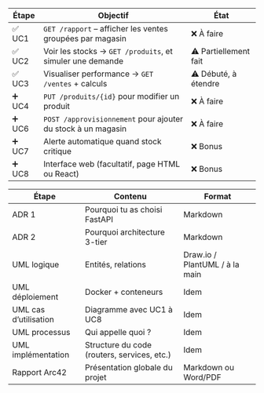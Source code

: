 | Étape | Objectif                                                     | État                  |
| ----- | ------------------------------------------------------------ | --------------------- |
| ✅ UC1 | `GET /rapport` – afficher les ventes groupées par magasin    | ❌ À faire             |
| ✅ UC2 | Voir les stocks → `GET /produits`, et simuler une demande    | ⚠️ Partiellement fait |
| ✅ UC3 | Visualiser performance → `GET /ventes` + calculs             | ⚠️ Débuté, à étendre  |
| ➕ UC4 | `PUT /produits/{id}` pour modifier un produit                | ❌ À faire             |
| ➕ UC6 | `POST /approvisionnement` pour ajouter du stock à un magasin | ❌ À faire             |
| ➕ UC7 | Alerte automatique quand stock critique                      | ❌ Bonus               |
| ➕ UC8 | Interface web (facultatif, page HTML ou React)               | ❌ Bonus               |


| Étape                 | Contenu                                     | Format                          |
| --------------------- | ------------------------------------------- | ------------------------------- |
| ADR 1                 | Pourquoi tu as choisi FastAPI               | Markdown                        |
| ADR 2                 | Pourquoi architecture 3-tier                | Markdown                        |
| UML logique           | Entités, relations                          | Draw\.io / PlantUML / à la main |
| UML déploiement       | Docker + conteneurs                         | Idem                            |
| UML cas d’utilisation | Diagramme avec UC1 à UC8                    | Idem                            |
| UML processus         | Qui appelle quoi ?                          | Idem                            |
| UML implémentation    | Structure du code (routers, services, etc.) | Idem                            |
| Rapport Arc42         | Présentation globale du projet              | Markdown ou Word/PDF            |
